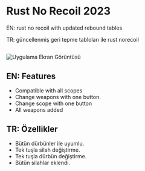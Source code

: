 # Rust No Recoil 2023

EN: rust no recoil with updated rebound tables

TR: güncellenmiş geri tepme tabloları ile rust norecoil


## 

![Uygulama Ekran Görüntüsü](https://user-images.githubusercontent.com/43559704/143996297-681039bf-a738-40e5-9881-5c50638ef14b.gif)

## EN: Features

- Compatible with all scopes
- Change weapons with one button.
- Change scope with one button
- All weapons added

  
## TR: Özellikler

- Bütün dürbünler ile uyumlu.
- Tek tuşla silah değiştirme.
- Tek tuşla dürbün değiştirme.
- Bütün silahlar eklendi.
